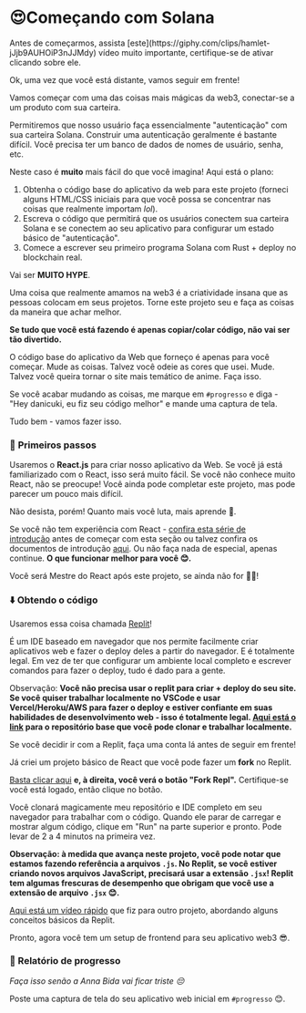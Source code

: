 <h1>😍Começando com Solana</h1>
Antes de começarmos, assista [este](https://giphy.com/clips/hamlet-jJjb9AUHOiP3nJJMdy) vídeo muito importante, certifique-se de ativar clicando sobre ele.

Ok, uma vez que você está distante, vamos seguir em frente!

Vamos começar com uma das coisas mais mágicas da web3, conectar-se a um produto com sua carteira.

Permitiremos que nosso usuário faça essencialmente "autenticação" com sua carteira Solana. Construir uma autenticação geralmente é bastante difícil. Você precisa ter um banco de dados de nomes de usuário, senha, etc.

Neste caso é **muito** mais fácil do que você imagina! Aqui está o plano:

1. Obtenha o código base do aplicativo da web para este projeto (forneci alguns HTML/CSS iniciais para que você possa se concentrar nas coisas que realmente importam *lol*).
2. Escreva o código que permitirá que os usuários conectem sua carteira Solana e se conectem ao seu aplicativo para configurar um estado básico de "autenticação".
3. Comece a escrever seu primeiro programa Solana com Rust + deploy no blockchain real.

Vai ser **MUITO HYPE**.

Uma coisa que realmente amamos na web3 é a criatividade insana que as pessoas colocam em seus projetos. Torne este projeto seu e faça as coisas da maneira que achar melhor.

**Se tudo que você está fazendo é apenas copiar/colar código, não vai ser tão divertido.**

O código base do aplicativo da Web que forneço é apenas para você começar. Mude as coisas. Talvez você odeie as cores que usei. Mude. Talvez você queira tornar o site mais temático de anime. Faça isso.

Se você acabar mudando as coisas, me marque em `#progresso` e diga - "Hey danicuki, eu fiz seu código melhor" e mande uma captura de tela.

Tudo bem - vamos fazer isso.

### 🏁 **Primeiros passos**

Usaremos o **React.js** para criar nosso aplicativo da Web. Se você já está familiarizado com o React, isso será muito fácil. Se você não conhece muito React, não se preocupe! Você ainda pode completar este projeto, mas pode parecer um pouco mais difícil.

Não desista, porém! Quanto mais você luta, mais aprende 🧠.

Se você não tem experiência com React - [confira esta série de introdução](https://scrimba.com/learn/learnreact) antes de começar com esta seção ou talvez confira os documentos de introdução [aqui](https://reactjs.org/docs/getting-started.html). Ou não faça nada de especial, apenas continue. **O que funcionar melhor para você 😊.**

Você será Mestre do React após este projeto, se ainda não for 🧙‍♂!

### ⬇️ Obtendo o código

Usaremos essa coisa chamada [Replit](https://replit.com/~)!

É um IDE baseado em navegador que nos permite facilmente criar aplicativos web e fazer o deploy deles a partir do navegador. E é totalmente legal. Em vez de ter que configurar um ambiente local completo e escrever comandos para fazer o deploy, tudo é dado para a gente.

Observação: **Você não precisa usar o replit para criar + deploy do seu site. Se você quiser trabalhar localmente no VSCode e usar Vercel/Heroku/AWS para fazer o deploy e estiver confiante em suas habilidades de desenvolvimento web - isso é totalmente legal. [Aqui está o link](https://github.com/w3b3d3v/portal-gif) para o repositório base que você pode clonar e trabalhar localmente.**

Se você decidir ir com a Replit, faça uma conta lá antes de seguir em frente!

Já criei um projeto básico de React que você pode fazer um **fork** no Replit.

[Basta clicar aqui](https://replit.com/@DanielCukier/portal-gif?v=1) **e, à direita, você verá o botão "Fork Repl".** Certifique-se você está logado, então clique no botão.

Você clonará magicamente meu repositório e IDE completo em seu navegador para trabalhar com o código. Quando ele parar de carregar e mostrar algum código, clique em "Run" na parte superior e pronto. Pode levar de 2 a 4 minutos na primeira vez.

**Observação: à medida que avança neste projeto, você pode notar que estamos fazendo referência a arquivos `.js`. No Replit, se você estiver criando novos arquivos JavaScript, precisará usar a extensão `.jsx`! Replit tem algumas frescuras de desempenho que obrigam que você use a extensão de arquivo `.jsx` 😊.**

[Aqui está um vídeo rápido](https://www.loom.com/share/4578eb9fba1243499a6913d214b21dc3) que fiz para outro projeto, abordando alguns conceitos básicos da Replit.

Pronto, agora você tem um setup de frontend para seu aplicativo web3 😎.

### 🚨 Relatório de progresso

*Faça isso senão a Anna Bida vai ficar triste 😔*

Poste uma captura de tela do seu aplicativo web inicial em `#progresso` 😊.
